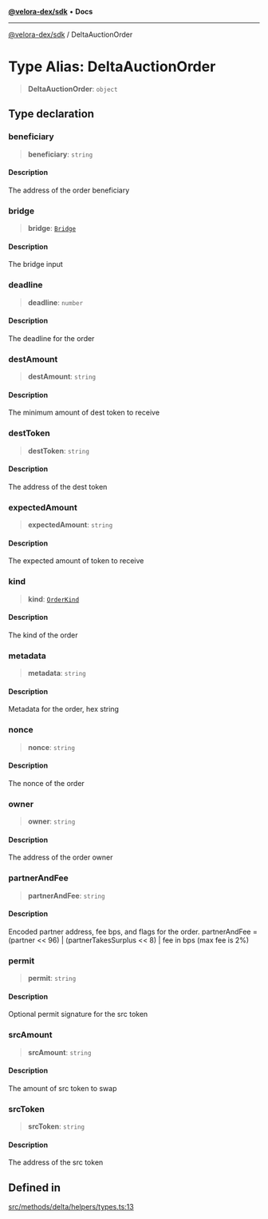 [**@velora-dex/sdk**](../README.md) • **Docs**

***

[@velora-dex/sdk](../globals.md) / DeltaAuctionOrder

# Type Alias: DeltaAuctionOrder

> **DeltaAuctionOrder**: `object`

## Type declaration

### beneficiary

> **beneficiary**: `string`

#### Description

The address of the order beneficiary

### bridge

> **bridge**: [`Bridge`](Bridge.md)

#### Description

The bridge input

### deadline

> **deadline**: `number`

#### Description

The deadline for the order

### destAmount

> **destAmount**: `string`

#### Description

The minimum amount of dest token to receive

### destToken

> **destToken**: `string`

#### Description

The address of the dest token

### expectedAmount

> **expectedAmount**: `string`

#### Description

The expected amount of token to receive

### kind

> **kind**: [`OrderKind`](../-internal-/enumerations/OrderKind.md)

#### Description

The kind of the order

### metadata

> **metadata**: `string`

#### Description

Metadata for the order, hex string

### nonce

> **nonce**: `string`

#### Description

The nonce of the order

### owner

> **owner**: `string`

#### Description

The address of the order owner

### partnerAndFee

> **partnerAndFee**: `string`

#### Description

Encoded partner address, fee bps, and flags for the order. partnerAndFee = (partner << 96) | (partnerTakesSurplus << 8) | fee in bps (max fee is 2%)

### permit

> **permit**: `string`

#### Description

Optional permit signature for the src token

### srcAmount

> **srcAmount**: `string`

#### Description

The amount of src token to swap

### srcToken

> **srcToken**: `string`

#### Description

The address of the src token

## Defined in

[src/methods/delta/helpers/types.ts:13](https://github.com/VeloraDEX/sdk/blob/feat/extend_delta_orders_filtering/src/methods/delta/helpers/types.ts#L13)
